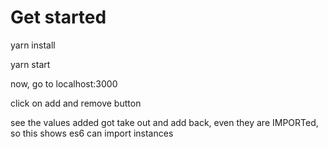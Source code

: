 # Get started

yarn install

yarn start

now, go to localhost:3000

click on add and remove button

see the values added got take out and add back,
even they are IMPORTed, so this shows es6 can import instances